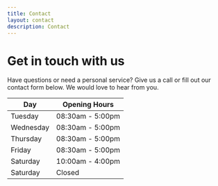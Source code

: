 ```yaml
---
title: Contact
layout: contact
description: Contact
---
```


# Get in touch with us
Have questions or need a personal service? Give us a call or fill out our contact form below. We would love to hear from you.

| Day       | Opening Hours   |
| --------- | --------------- |
| Tuesday   | 08:30am - 5:00pm |
| Wednesday | 08:30am - 5:00pm |
| Thursday  | 08:30am - 5:00pm |
| Friday    | 08:30am - 5:00pm |
| Saturday  | 10:00am - 4:00pm |
| Saturday  | Closed          |
